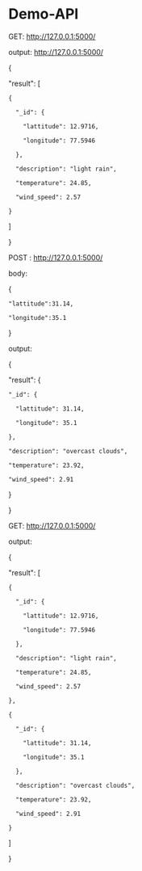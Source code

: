 # Demo-API

GET: http://127.0.0.1:5000/

output: http://127.0.0.1:5000/

{

  "result": [
  
    {
    
      "_id": {
      
        "lattitude": 12.9716, 
        
        "longitude": 77.5946
        
      },
      
      "description": "light rain", 
      
      "temperature": 24.85,
      
      "wind_speed": 2.57
      
    }
    
  ]
  
}

POST : http://127.0.0.1:5000/

body:

{

    "lattitude":31.14,
    
    "longitude":35.1
    
}

output:

{

  "result": {
  
    "_id": {
    
      "lattitude": 31.14,
      
      "longitude": 35.1
      
    },
    
    "description": "overcast clouds", 
    
    "temperature": 23.92, 
    
    "wind_speed": 2.91
    
  }
  
}

GET: http://127.0.0.1:5000/

output:

{

  "result": [
  
    {
    
      "_id": {
      
        "lattitude": 12.9716,
        
        "longitude": 77.5946
        
      },
      
      "description": "light rain", 
      
      "temperature": 24.85,
      
      "wind_speed": 2.57
      
    },
    
    {
    
      "_id": {
      
        "lattitude": 31.14,
        
        "longitude": 35.1
        
      },
      
      "description": "overcast clouds", 
      
      "temperature": 23.92, 
      
      "wind_speed": 2.91
      
    }
    
  ]
  
}
